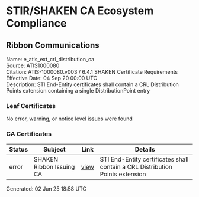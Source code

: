 # STIR/SHAKEN CA Ecosystem Compliance

## Ribbon Communications

Name: e_atis_ext_crl_distribution_ca\
Source: ATIS1000080\
Citation: ATIS-1000080.v003 / 6.4.1 SHAKEN Certificate Requirements\
Effective Date: 04 Sep 20 00:00 UTC\
Description: STI End-Entity certificates shall contain a CRL Distribution Points extension containing a single DistributionPoint entry

### Leaf Certificates

No error, warning, or notice level issues were found

### CA Certificates

| Status | Subject | Link | Details |
|--------|---------|------|---------|
| error | SHAKEN Ribbon Issuing CA | [view](../../CERTS/05a71a04eaedbdf4b0534f40768616d7c19c8deb5a3aefd1f4a04b3aab55a48f/README.md) | STI End-Entity certificates shall contain a CRL Distribution Points extension |


Generated: 02 Jun 25 18:58 UTC